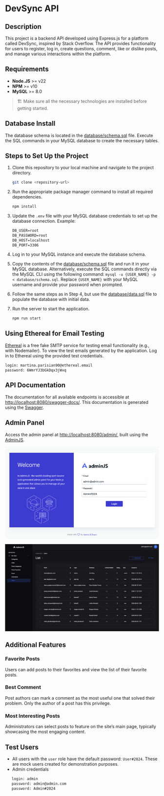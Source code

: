 # DevSync API

## Description
This project is a backend API developed using Express.js for a platform called DevSync, inspired by Stack Overflow. 
The API provides functionality for users to register, log in, create questions, comment, like or dislike posts, and manage various interactions within the platform.

## Requirements
- **Node.JS** >= v22
- **NPM** >= v10
- **MySQL** >= 8.0

> 🏗️ Make sure all the necessary technologies are installed before getting started.

## Database Install
The database schema is located in the [database/schema.sql](database/schema.sql) file. Execute the SQL commands in your MySQL database to create the necessary tables.

## Steps to Set Up the Project
1. Clone this repository to your local machine and navigate to the project directory.
   ```bash
   git clone <repository-url>
   ```
2. Run the appropriate package manager command to install all required dependencies.
   ```bash
   npm install
   ```
5. Update the `.env` file with your MySQL database credentials to set up the database connection. Example:
   ```text
   DB_USER=root
   DB_PASSWORD=root
   DB_HOST=localhost
   DB_PORT=3306
   ```

6. Log in to your MySQL instance and execute the database schema. 
7. Copy the contents of the [database/schema.sql](database/schema.sql) file and run it in your MySQL database.
Alternatively, execute the SQL commands directly via the MySQL CLI using the following command: `mysql -u {USER_NAME} -p < database/schema.sql`. Replace `{USER_NAME}` with your MySQL username and provide your password when prompted.
8. Follow the same steps as in Step 4, but use the [database/data.sql](database/data.sql)  file to populate the database with initial data.
9. Run the server to start the application.
   ```bash
   npm run start
   ```

## Using Ethereal for Email Testing
[Ethereal](https://ethereal.email/) is a free fake SMTP service for testing email functionality (e.g., with Nodemailer). To view the test emails generated by the application. Log in to Ethereal using the provided test credentials.
```text
login: martina.parisian90@ethereal.email
password: 6WmrYJ3bGkDqx3jWxq
```

## API Documentation
The documentation for all available endpoints is accessible at [http://localhost:8080/swagger-docs/](http://localhost:8080/swagger-docs/). This documentation is generated using the [Swagger](https://swagger.io/).

## Admin Panel
Access the admin panel at [http://localhost:8080/admin/](http://localhost:8080/admin/), built using the [AdminJS](https://adminjs.co/).

![](documentation/adminjs_login.png)

![](documentation/adminjs_list.png)

## Additional Features
### Favorite Posts
Users can add posts to their favorites and view the list of their favorite posts.

### Best Comment
Post authors can mark a comment as the most useful one that solved their problem. Only the author of a post has this privilege.

### Most Interesting Posts
Administrators can select posts to feature on the site’s main page, typically showcasing the most engaging content.

## Test Users
- All users with the `user` role have the default password: `User#2024`. These are mock users created for demonstration purposes.
- Admin credentials
```text
   login: admin
   password: admin@admin.com
   password: Admin#2024
```
   
